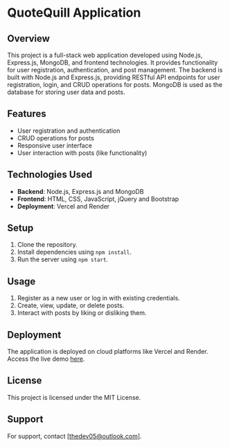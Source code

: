 # QuoteQuill Application

## Overview

This project is a full-stack web application developed using Node.js, Express.js, MongoDB, and frontend technologies. It provides functionality for user registration, authentication, and post management. The backend is built with Node.js and Express.js, providing RESTful API endpoints for user registration, login, and CRUD operations for posts. MongoDB is used as the database for storing user data and posts.

## Features

- User registration and authentication
- CRUD operations for posts
- Responsive user interface
- User interaction with posts (like functionality)

## Technologies Used

- **Backend**: Node.js, Express.js and MongoDB
- **Frontend**: HTML, CSS, JavaScript, jQuery and Bootstrap
- **Deployment**: Vercel and Render

## Setup

1. Clone the repository.
2. Install dependencies using `npm install`.
3. Run the server using `npm start`.

## Usage

1. Register as a new user or log in with existing credentials.
2. Create, view, update, or delete posts.
3. Interact with posts by liking or disliking them.

## Deployment

The application is deployed on cloud platforms like Vercel and Render. Access the live demo [here](https://crud05.vercel.app/).

## License

This project is licensed under the MIT License.

## Support

For support, contact [thedev05@outlook.com].
